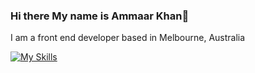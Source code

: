 ### Hi there My name is Ammaar Khan👋

I am a front end developer based in Melbourne, Australia


[![My Skills](https://skillicons.dev/icons?i=html,css,","js,react,nodejs,tailwind,figma,blender)](https://skillicons.dev)
<!--
**Amm44r/Amm44r** is a ✨ _special_ ✨ repository because its `README.md` (this file) appears on your GitHub profile.


Here are some ideas to get you started:

- 🔭 I’m currently working on my portfolio website
- 🌱 I’m currently learning Angular
- 👯 I’m looking to collaborate on front end projects
- 📫 How to reach me: ammaarkhan2021@gmail.com
-->
